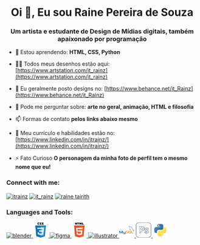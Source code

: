<h1 align="center">Oi 👋, Eu sou Raine Pereira de Souza</h1>
<h3 align="center">Um artista e estudante de Design de Mídias digitais, também apaixonado por programação</h3>

- 🌱 Estou aprendendo: **HTML, CSS, Python**

- 👨‍💻 Todos meus desenhos estão aqui: [https://www.artstation.com/it_rainz](https://www.artstation.com/it_rainz)

- 📝 Eu geralmente posto designs no: [https://www.behance.net/it_Rainz](https://www.behance.net/it_Rainz)

- 💬 Pode me perguntar sobre: **arte no geral, animação, HTML e filosofia**

- 📫 Formas de contato **pelos links abaixo mesmo**

- 📄 Meu currículo e habilidades estão no: [https://www.linkedin.com/in/itrainz/](https://www.linkedin.com/in/itrainz/)

- ⚡ Fato Curioso **O personagem da minha foto de perfil tem o mesmo nome que eu!**

<h3 align="left">Connect with me:</h3>
<p align="left">
<a href="https://linkedin.com/in/itrainz" target="blank"><img align="center" src="https://raw.githubusercontent.com/rahuldkjain/github-profile-readme-generator/master/src/images/icons/Social/linked-in-alt.svg" alt="itrainz" height="30" width="40" /></a>
<a href="https://www.behance.net/it_rainz" target="blank"><img align="center" src="https://raw.githubusercontent.com/rahuldkjain/github-profile-readme-generator/master/src/images/icons/Social/behance.svg" alt="it_rainz" height="30" width="40" /></a>
<a href="https://www.youtube.com/c/raine tairith" target="blank"><img align="center" src="https://raw.githubusercontent.com/rahuldkjain/github-profile-readme-generator/master/src/images/icons/Social/youtube.svg" alt="raine tairith" height="30" width="40" /></a>
</p>

<h3 align="left">Languages and Tools:</h3>
<p align="left"> <a href="https://www.blender.org/" target="_blank" rel="noreferrer"> <img src="https://download.blender.org/branding/community/blender_community_badge_white.svg" alt="blender" width="40" height="40"/> </a> <a href="https://www.w3schools.com/css/" target="_blank" rel="noreferrer"> <img src="https://raw.githubusercontent.com/devicons/devicon/master/icons/css3/css3-original-wordmark.svg" alt="css3" width="40" height="40"/> </a> <a href="https://www.figma.com/" target="_blank" rel="noreferrer"> <img src="https://www.vectorlogo.zone/logos/figma/figma-icon.svg" alt="figma" width="40" height="40"/> </a> <a href="https://www.w3.org/html/" target="_blank" rel="noreferrer"> <img src="https://raw.githubusercontent.com/devicons/devicon/master/icons/html5/html5-original-wordmark.svg" alt="html5" width="40" height="40"/> </a> <a href="https://www.adobe.com/in/products/illustrator.html" target="_blank" rel="noreferrer"> <img src="https://www.vectorlogo.zone/logos/adobe_illustrator/adobe_illustrator-icon.svg" alt="illustrator" width="40" height="40"/> </a> <a href="https://www.mysql.com/" target="_blank" rel="noreferrer"> <img src="https://raw.githubusercontent.com/devicons/devicon/master/icons/mysql/mysql-original-wordmark.svg" alt="mysql" width="40" height="40"/> </a> <a href="https://www.photoshop.com/en" target="_blank" rel="noreferrer"> <img src="https://raw.githubusercontent.com/devicons/devicon/master/icons/photoshop/photoshop-line.svg" alt="photoshop" width="40" height="40"/> </a> <a href="https://www.python.org" target="_blank" rel="noreferrer"> <img src="https://raw.githubusercontent.com/devicons/devicon/master/icons/python/python-original.svg" alt="python" width="40" height="40"/> </a> </p>

